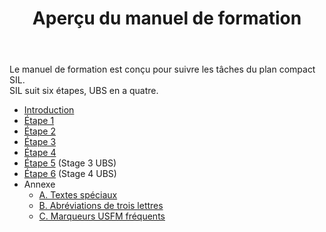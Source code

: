 ﻿---
title: Aperçu du manuel de formation
sidebar_position: 1
---

Le manuel de formation est conçu pour suivre les tâches du plan compact SIL.   
SIL suit six étapes, UBS en a quatre.

-  [Introduction](1.Intro.md)
-  [Étape 1](02-Stage-1/00-Stage-1.md)
-  [Étape 2](03-Stage-2/00-Stage-2.md)
-  [Étape 3](04-Stage-3/00-Stage-3.md)
-  [Étape 4](05-Stage-4/00-Stage-4.md)
-  [Étape 5](06-Stage-5/00-Stage-5.md)    \(Stage 3 UBS\)
-  [Étape 6](07-Stage-6/00-Stage-6.md)    \(Stage 4 UBS\)
- Annexe
   - [A. Textes spéciaux](08-Appendix/A.st.md)
   - [B. Abréviations de trois lettres](08-Appendix/B.3l.md)
   - [C. Marqueurs USFM fréquents](08-Appendix/C.USFM.md)